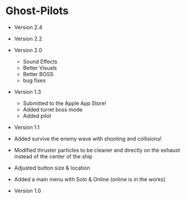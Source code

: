 # Ghost-Pilots

* Version 2.4

* Version 2.2

* Version 2.0
  * Sound Effects
  * Better Visuals
  * Better BOSS
  * bug fixes

* Version 1.3
  * Submitted to the Apple App Store!
  * Added turret boss mode
  * Added pilot
 
* Version 1.1
 * Added survive the enemy wave with shooting and collisions!
 * Modified thruster particles to be cleaner and directly on the exhaust instead of the center of the ship
 * Adjusted button size & location
 * Added a main menu with Solo & Online (online is in the works)

* Version 1.0









